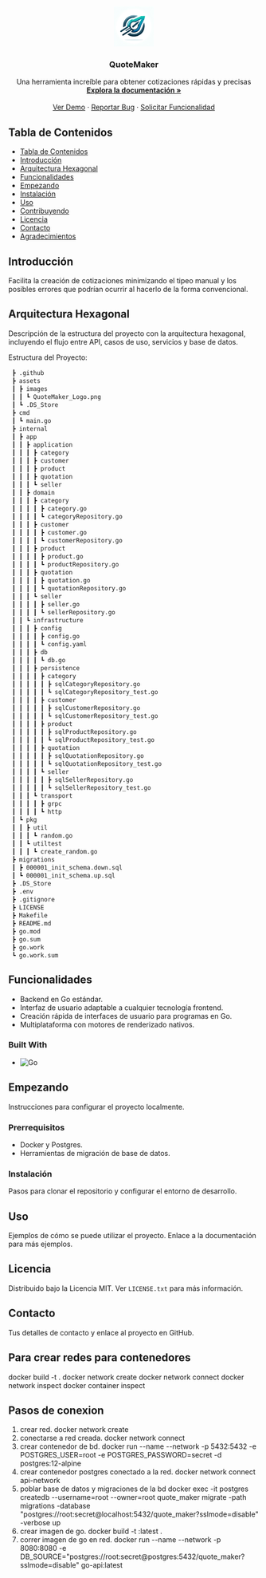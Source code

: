 <!-- PROJECT LOGO -->
<div align="center">
  <a>
    <img src="/assets/images/QuoteMaker_Logo.png" alt="Logo" width="80" height="80">
  </a>
  <h3 align="center">QuoteMaker</h3>
  <p align="center">
    Una herramienta increíble para obtener cotizaciones rápidas y precisas
    <br />
    <a href="https://github.com/your_username/QuoteMaker"><strong>Explora la documentación »</strong></a>
    <br />
    <br />
    <a href="https://github.com/your_username/QuoteMaker">Ver Demo</a>
    ·
    <a href="https://github.com/your_username/QuoteMaker/issues">Reportar Bug</a>
    ·
    <a href="https://github.com/your_username/QuoteMaker/issues">Solicitar Funcionalidad</a>
  </p>
</div>

## Tabla de Contenidos
- [Tabla de Contenidos](#tabla-de-contenidos)
- [Introducción](#introducción)
- [Arquitectura Hexagonal](#arquitectura-hexagonal)
- [Funcionalidades](#funcionalidades)
- [Empezando](#empezando)
- [Instalación](#instalación)
- [Uso](#uso)
- [Contribuyendo](#contribuyendo)
- [Licencia](#licencia)
- [Contacto](#contacto)
- [Agradecimientos](#agradecimientos)

## Introducción
Facilita la creación de cotizaciones minimizando el tipeo manual y los posibles errores que podrían ocurrir al hacerlo de la forma convencional.

## Arquitectura Hexagonal
Descripción de la estructura del proyecto con la arquitectura hexagonal, incluyendo el flujo entre API, casos de uso, servicios y base de datos.

Estructura del Proyecto:
```
 ┣ .github
 ┣ assets
 ┃ ┣ images
 ┃ ┃ ┗ QuoteMaker_Logo.png
 ┃ ┗ .DS_Store
 ┣ cmd
 ┃ ┗ main.go
 ┣ internal
 ┃ ┣ app
 ┃ ┃ ┣ application
 ┃ ┃ ┃ ┣ category
 ┃ ┃ ┃ ┣ customer
 ┃ ┃ ┃ ┣ product
 ┃ ┃ ┃ ┣ quotation
 ┃ ┃ ┃ ┗ seller
 ┃ ┃ ┣ domain
 ┃ ┃ ┃ ┣ category
 ┃ ┃ ┃ ┃ ┣ category.go
 ┃ ┃ ┃ ┃ ┗ categoryRepository.go
 ┃ ┃ ┃ ┣ customer
 ┃ ┃ ┃ ┃ ┣ customer.go
 ┃ ┃ ┃ ┃ ┗ customerRepository.go
 ┃ ┃ ┃ ┣ product
 ┃ ┃ ┃ ┃ ┣ product.go
 ┃ ┃ ┃ ┃ ┗ productRepository.go
 ┃ ┃ ┃ ┣ quotation
 ┃ ┃ ┃ ┃ ┣ quotation.go
 ┃ ┃ ┃ ┃ ┗ quotationRepository.go
 ┃ ┃ ┃ ┗ seller
 ┃ ┃ ┃ ┃ ┣ seller.go
 ┃ ┃ ┃ ┃ ┗ sellerRepository.go
 ┃ ┃ ┗ infrastructure
 ┃ ┃ ┃ ┣ config
 ┃ ┃ ┃ ┃ ┣ config.go
 ┃ ┃ ┃ ┃ ┗ config.yaml
 ┃ ┃ ┃ ┣ db
 ┃ ┃ ┃ ┃ ┗ db.go
 ┃ ┃ ┃ ┣ persistence
 ┃ ┃ ┃ ┃ ┣ category
 ┃ ┃ ┃ ┃ ┃ ┣ sqlCategoryRepository.go
 ┃ ┃ ┃ ┃ ┃ ┗ sqlCategoryRepository_test.go
 ┃ ┃ ┃ ┃ ┣ customer
 ┃ ┃ ┃ ┃ ┃ ┣ sqlCustomerRepository.go
 ┃ ┃ ┃ ┃ ┃ ┗ sqlCustomerRepository_test.go
 ┃ ┃ ┃ ┃ ┣ product
 ┃ ┃ ┃ ┃ ┃ ┣ sqlProductRepository.go
 ┃ ┃ ┃ ┃ ┃ ┗ sqlProductRepository_test.go
 ┃ ┃ ┃ ┃ ┣ quotation
 ┃ ┃ ┃ ┃ ┃ ┣ sqlQuotationRepository.go
 ┃ ┃ ┃ ┃ ┃ ┗ sqlQuotationRepository_test.go
 ┃ ┃ ┃ ┃ ┗ seller
 ┃ ┃ ┃ ┃ ┃ ┣ sqlSellerRepository.go
 ┃ ┃ ┃ ┃ ┃ ┗ sqlSellerRepository_test.go
 ┃ ┃ ┃ ┗ transport
 ┃ ┃ ┃ ┃ ┣ grpc
 ┃ ┃ ┃ ┃ ┗ http
 ┃ ┗ pkg
 ┃ ┃ ┣ util
 ┃ ┃ ┃ ┗ random.go
 ┃ ┃ ┗ utiltest
 ┃ ┃ ┃ ┗ create_random.go
 ┣ migrations
 ┃ ┣ 000001_init_schema.down.sql
 ┃ ┗ 000001_init_schema.up.sql
 ┣ .DS_Store
 ┣ .env
 ┣ .gitignore
 ┣ LICENSE
 ┣ Makefile
 ┣ README.md
 ┣ go.mod
 ┣ go.sum
 ┣ go.work
 ┗ go.work.sum
```

## Funcionalidades
- Backend en Go estándar.
- Interfaz de usuario adaptable a cualquier tecnología frontend.
- Creación rápida de interfaces de usuario para programas en Go.
- Multiplataforma con motores de renderizado nativos.

### Built With
- ![Go](https://img.shields.io/badge/Go-00ADD8?style=for-the-badge&logo=go&logoColor=white)

## Empezando
Instrucciones para configurar el proyecto localmente.

### Prerrequisitos
- Docker y Postgres.
- Herramientas de migración de base de datos.

### Instalación
Pasos para clonar el repositorio y configurar el entorno de desarrollo.

## Uso
Ejemplos de cómo se puede utilizar el proyecto. Enlace a la documentación para más ejemplos.

## Licencia
Distribuido bajo la Licencia MIT. Ver `LICENSE.txt` para más información.

## Contacto
Tus detalles de contacto y enlace al proyecto en GitHub.

## Para crear redes para contenedores
docker build -t <Nombre del contenedor:version> .
docker network create <Nombre de la red creada>
docker network connect <Nombre de la red a conectarse> <Nombre del contenedor a incluir>
docker network inspect <Nombre de la red a inspeccionar>
docker container inspect <Nombre del contenedor a inspeccionar>


## Pasos de conexion
1) crear red. 
  docker network create <Nombre red>
2) conectarse a red creada.
  docker network connect <Nombre red>
3) crear contenedor de bd.
  	docker run --name <Nombre contendor> --network <Nombre red> -p 5432:5432 -e POSTGRES_USER=root -e POSTGRES_PASSWORD=secret -d postgres:12-alpine
4) crear contenedor postgres conectado a la red.
  docker network connect api-network <Nombre contenedor>
5) poblar base de datos y migraciones de la bd
  docker exec -it postgres createdb --username=root --owner=root quote_maker
  migrate -path migrations -database "postgres://root:secret@localhost:5432/quote_maker?sslmode=disable" -verbose up
6) crear imagen de go.
    docker build -t <Nombre imagen>:latest .
7) correr imagen de go en red.
  docker run --name <Nombre imagen> --network <Nombre red> -p 8080:8080 -e DB_SOURCE="postgres://root:secret@postgres:5432/quote_maker?sslmode=disable" go-api:latest